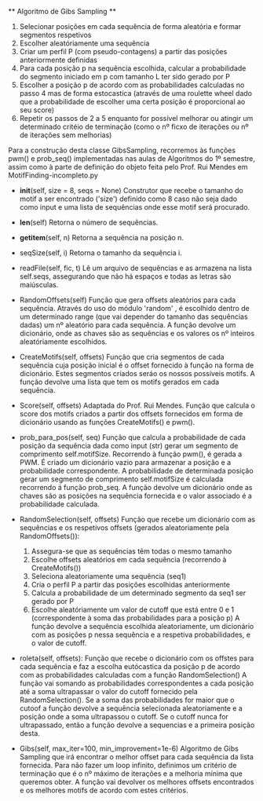 ** Algoritmo de Gibs Sampling **
1. Selecionar posições em cada sequência de forma aleatória e formar segmentos respetivos
2. Escolher aleatóriamente uma sequência
3. Criar um perfil P (com pseudo-contagens) a partir das posições anteriormente definidas
4. Para cada posição p na sequência escolhida, calcular a probabilidade do segmento iniciado em p com tamanho L ter sido gerado por P
5. Escolher a posição p de acordo com as probabilidades calculadas no passo 4 mas de forma estocastica (através de uma roulette wheel dado que a probabilidade de escolher uma certa posição é proporcional ao seu score)
6. Repetir os passos de 2 a 5 enquanto for possível melhorar ou atingir um determinado critéio de terminação (como o nº ficxo de iterações ou nº de iterações sem melhorias)    


Para a construção desta classe GibsSampling, recorremos às funções pwm() e prob_seq() implementadas nas aulas de Algoritmos do 1º semestre, assim como à parte de definição do objeto feita pelo Prof. Rui Mendes em MotifFinding-incompleto.py
* __init__(self, size = 8, seqs = None)
Construtor que recebe o tamanho do motif a ser encontrado ('size') definido como 8 caso não seja dado como input e uma lista de sequências onde esse motif será procurado.

* __len__(self)
Retorna o número de sequências.

* __getitem__(self, n)
Retorna a sequência na posição n.

* seqSize(self, i)
Retorna o tamanho da sequência i.

* readFile(self, fic, t)
Lê um arquivo de sequências e as armazena na lista self.seqs, assegurando que não há espaços e todas as letras são maiúsculas.

* RandomOffsets(self)
Função que gera offsets aleatórios para cada sequência.
Através do uso do módulo 'random' , é escolhido dentro de um determinado range (que vai depender do tamanho das sequências dadas) um nº aleatório para cada sequência.
A função devolve um dicionário, onde as chaves são as sequências e os valores os nº inteiros aleatóriamente escolhidos. 

* CreateMotifs(self, offsets)
Função que cria segmentos de cada sequência cuja posição inicial é o offset fornecido à função na forma de dicionário.
Estes segmentos criados seráo os nossos possíveis motifs.
A função devolve uma lista que tem os motifs gerados em cada sequência.

* Score(self, offsets)
Adaptada do Prof. Rui Mendes.
Função que calcula o score dos motifs criados a partir dos offsets fornecidos em forma de dicionário usando as funções CreateMotifs() e pwm().

* prob_para_pos(self, seq)
Função que calcula a probabilidade de cada posição da sequência dada como input (str) gerar um segmento de comprimento self.motifSize.
Recorrendo à função pwm(), é gerada a PWM. É criado um dicionário vazio para armazenar a posição e a probabilidade correspondente.
A probabilidade de determinada posição gerar um segmento de comprimento self.motifSize é calculada recorrendo á função prob_seq.
A função devolve um dicionário onde as chaves são as posições na sequência fornecida e o valor associado é a probabilidade calculada.

* RandomSelection(self, offsets)
Função que recebe um dicionário com as sequências e os respetivos offsets (gerados aleatoriamente pela RandomOffsets()):
  1. Assegura-se que as sequências têm todas o mesmo tamanho
  2. Escolhe offsets aleatórios em cada sequência (recorrendo à CreateMotifs())
  3. Seleciona aleatoriamente uma sequência (seq1)
  4. Cria o perfil P a partir das posições escolhidas anteriormente
  5. Calcula a probabilidade de um determinado segmento da seq1 ser gerado por P
  6. Escolhe aleatóriamente um valor de cutoff que está entre 0 e 1 (correspondente à soma das probabilidades para a posição p)
A função devolve a sequência escolhida aleatoriamente, um dicionário com as posições p nessa sequência e a respetiva probabilidades, e o valor de cutoff.

* roleta(self, offsets):
Função que recebe o dicionário com os offstes para cada sequência e faz a escolha eutócastica da posição p de acordo com as probabilidades calculadas com a função RandomSelection()
A função vai somando as probabilidades correspondentes a cada posição até a soma ultrapassar o valor do cutoff fornecido pela RandomSelection().
Se a soma das probabilidades for maior que o cutoof a função devolve a sequência selecionada aleatoriamente e a posição onde a soma ultrapassou o cutoff.
Se o cutoff nunca for ultrapassado, então a função devolve a sequencias e a primeira posição desta.

 * Gibs(self, max_iter=100, min_improvement=1e-6)
Algoritmo de Gibs Sampling que irá encontrar o melhor offset para cada sequência da lista fornecida.
Para não fazer um loop infinito, definimos um critério de terminação que é o nº máximo de iterações e a melhoria mínima que queremos obter.
A função vai devolver os melhores offsets encontrados e os melhores motifs de acordo com estes critérios.

